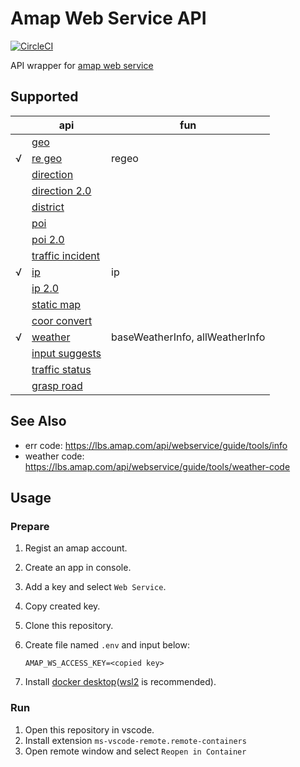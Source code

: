 # Amap Web Service API

[![CircleCI](https://circleci.com/gh/AlMiraiABC/amap-web-service-api/tree/master.svg?style=svg)](https://circleci.com/gh/AlMiraiABC/amap-web-service-api/tree/master)

API wrapper for [amap web service](https://lbs.amap.com/api/webservice/summary)

## Supported

||api|fun|
-|-|-
||[geo](https://lbs.amap.com/api/webservice/guide/api/georegeo#geo)||
|√|[re geo](https://lbs.amap.com/api/webservice/guide/api/georegeo#regeo)|regeo|
||[direction](https://lbs.amap.com/api/webservice/guide/api/direction)||
||[direction 2.0](https://lbs.amap.com/api/webservice/guide/api/newroute)||
||[district](https://lbs.amap.com/api/webservice/guide/api/district)||
||[poi](https://lbs.amap.com/api/webservice/guide/api/search)||
||[poi 2.0](https://lbs.amap.com/api/webservice/guide/api/newpoisearch)||
||[traffic incident](https://lbs.amap.com/api/webservice/guide/api/Traffic-incident)||
|√|[ip](https://lbs.amap.com/api/webservice/guide/api/ipconfig#ip)|ip|
||[ip 2.0](https://lbs.amap.com/api/webservice/guide/api/ipconfig#t4)||
||[static map](https://lbs.amap.com/api/webservice/guide/api/staticmaps)||
||[coor convert](https://lbs.amap.com/api/webservice/guide/api/convert)||
|√|[weather](https://lbs.amap.com/api/webservice/guide/api/weatherinfo)|baseWeatherInfo, allWeatherInfo|
||[input suggests](https://lbs.amap.com/api/webservice/guide/api/inputtips)||
||[traffic status](https://lbs.amap.com/api/webservice/guide/api/trafficstatus)||
||[grasp road](https://lbs.amap.com/api/webservice/guide/api/grasproad)||

## See Also

* err code: <https://lbs.amap.com/api/webservice/guide/tools/info>
* weather code: <https://lbs.amap.com/api/webservice/guide/tools/weather-code>

## Usage

### Prepare

1. Regist an amap account.
2. Create an app in console.
3. Add a key and select `Web Service`.
4. Copy created key.
5. Clone this repository.
6. Create file named `.env` and input below:

    ```env
    AMAP_WS_ACCESS_KEY=<copied key>
    ```

7. Install [docker desktop](https://www.docker.com/products/docker-desktop)([wsl2](https://docs.microsoft.com/windows/wsl/) is recommended).

### Run

1. Open this repository in vscode.
2. Install extension `ms-vscode-remote.remote-containers`
3. Open remote window and select `Reopen in Container`

